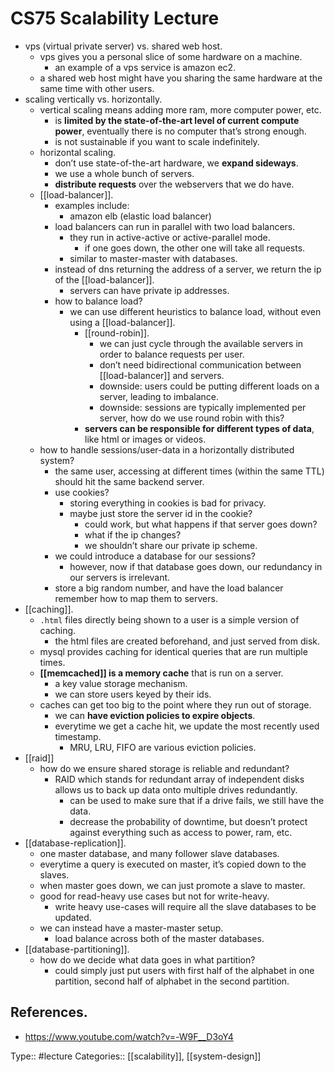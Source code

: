 # CS75 Scalability Lecture

- vps (virtual private server) vs. shared web host.
	- vps gives you a personal slice of some hardware on a machine.
		- an example of a vps service is amazon ec2.
	- a shared web host might have you sharing the same hardware at the same time with other users.
- scaling vertically vs. horizontally.
	- vertical scaling means adding more ram, more computer power, etc.
		- is **limited by the state-of-the-art level of current compute power**, eventually there is no computer that’s strong enough.
		- is not sustainable if you want to scale indefinitely.
	- horizontal scaling.
		- don’t use state-of-the-art hardware, we **expand sideways**.
		- we use a whole bunch of servers.
		- **distribute requests** over the webservers that we do have.
	- [[load-balancer]].
		- examples include:
			- amazon elb (elastic load balancer)
		- load balancers can run in parallel with two load balancers.
			- they run in active-active or active-parallel mode.
				- if one goes down, the other one will take all requests.
			- similar to master-master with databases.
		- instead of dns returning the address of a server, we return the ip of the [[load-balancer]].
			- servers can have private ip addresses.
		- how to balance load?
			- we can use different heuristics to balance load, without even using a [[load-balancer]].
				- [[round-robin]].
					- we can just cycle through the available servers in order to balance requests per user.
					- don’t need bidirectional communication between [[load-balancer]] and servers.
					- downside: users could be putting different loads on a server, leading to imbalance.
					- downside: sessions are typically implemented per server, how do we use round robin with this?
				- **servers can be responsible for different types of data**, like html or images or videos.
	- how to handle sessions/user-data in a horizontally distributed system?
		- the same user, accessing at different times (within the same TTL) should hit the same backend server.
		- use cookies?
			- storing everything in cookies is bad for privacy.
			- maybe just store the server id in the cookie?
				- could work, but what happens if that server goes down?
				- what if the ip changes?
				- we shouldn’t share our private ip scheme.
		- we could introduce a database for our sessions?
			- however, now if that database goes down, our redundancy in our servers is irrelevant.
		- store a big random number, and have the load balancer remember how to map them to servers.
- [[caching]].
	- `.html` files directly being shown to a user is a simple version of caching.
		- the html files are created beforehand, and just served from disk.
	- mysql provides caching for identical queries that are run multiple times.
	- **[[memcached]] is a memory cache** that is run on a server.
		- a key value storage mechanism.
		- we can store users keyed by their ids.
	- caches can get too big to the point where they run out of storage.
		- we can **have eviction policies to expire objects**.
		- everytime we get a cache hit, we update the most recently used timestamp.
			- MRU, LRU, FIFO are various eviction policies.
- [[raid]]
	- how do we ensure shared storage is reliable and redundant?
		- RAID which stands for redundant array of independent disks allows us to back up data onto multiple drives redundantly.
			- can be used to make sure that if a drive fails, we still have the data.
			- decrease the probability of downtime, but doesn’t protect against everything such as access to power, ram, etc.
- [[database-replication]].
	- one master database, and many follower slave databases.
	- everytime a query is executed on master, it’s copied down to the slaves.
	- when master goes down, we can just promote a slave to master.
	- good for read-heavy use cases but not for write-heavy.
		- write heavy use-cases will require all the slave databases to be updated.
	 - we can instead have a master-master setup.
		 - load balance across both of the master databases.
- [[database-partitioning]].
	- how do we decide what data goes in what partition?
		- could simply just put users with first half of the alphabet in one partition, second half of alphabet in the second partition.

## References.

- https://www.youtube.com/watch?v=-W9F__D3oY4

Type:: #lecture
Categories:: [[scalability]], [[system-design]]
